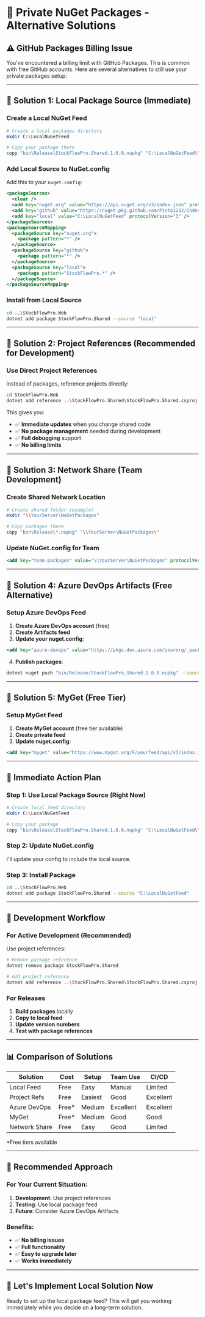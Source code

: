 # 🔧 Private NuGet Packages - Alternative Solutions

## ⚠️ **GitHub Packages Billing Issue**

You've encountered a billing limit with GitHub Packages. This is common with free GitHub accounts. Here are several alternatives to still use your private packages setup:

---

## 🎯 **Solution 1: Local Package Source (Immediate)**

### Create a Local NuGet Feed

```bash
# Create a local packages directory
mkdir C:\LocalNuGetFeed

# Copy your package there
copy "bin\Release\StockFlowPro.Shared.1.0.0.nupkg" "C:\LocalNuGetFeed\"
```

### Add Local Source to NuGet.config

Add this to your `nuget.config`:

```xml
<packageSources>
  <clear />
  <add key="nuget.org" value="https://api.nuget.org/v3/index.json" protocolVersion="3" />
  <add key="github" value="https://nuget.pkg.github.com/Pinto1232/index.json" protocolVersion="3" />
  <add key="local" value="C:\LocalNuGetFeed" protocolVersion="3" />
</packageSources>
<packageSourceMapping>
  <packageSource key="nuget.org">
    <package pattern="*" />
  </packageSource>
  <packageSource key="github">
    <package pattern="*" />
  </packageSource>
  <packageSource key="local">
    <package pattern="StockFlowPro.*" />
  </packageSource>
</packageSourceMapping>
```

### Install from Local Source

```bash
cd ..\StockFlowPro.Web
dotnet add package StockFlowPro.Shared --source "local"
```

---

## 🎯 **Solution 2: Project References (Recommended for Development)**

### Use Direct Project References

Instead of packages, reference projects directly:

```bash
cd StockFlowPro.Web
dotnet add reference ..\StockFlowPro.Shared\StockFlowPro.Shared.csproj
```

This gives you:
- ✅ **Immediate updates** when you change shared code
- ✅ **No package management** needed during development
- ✅ **Full debugging** support
- ✅ **No billing limits**

---

## 🎯 **Solution 3: Network Share (Team Development)**

### Create Shared Network Location

```bash
# Create shared folder (example)
mkdir "\\YourServer\NuGetPackages"

# Copy packages there
copy "bin\Release\*.nupkg" "\\YourServer\NuGetPackages\"
```

### Update NuGet.config for Team

```xml
<add key="team-packages" value="\\YourServer\NuGetPackages" protocolVersion="3" />
```

---

## 🎯 **Solution 4: Azure DevOps Artifacts (Free Alternative)**

### Setup Azure DevOps Feed

1. **Create Azure DevOps account** (free)
2. **Create Artifacts feed**
3. **Update your nuget.config**:

```xml
<add key="azure-devops" value="https://pkgs.dev.azure.com/yourorg/_packaging/yourfeed/nuget/v3/index.json" />
```

4. **Publish packages**:
```bash
dotnet nuget push "bin/Release/StockFlowPro.Shared.1.0.0.nupkg" --source "azure-devops"
```

---

## 🎯 **Solution 5: MyGet (Free Tier)**

### Setup MyGet Feed

1. **Create MyGet account** (free tier available)
2. **Create private feed**
3. **Update nuget.config**:

```xml
<add key="myget" value="https://www.myget.org/F/yourfeed/api/v3/index.json" />
```

---

## 🚀 **Immediate Action Plan**

### **Step 1: Use Local Package Source (Right Now)**

```bash
# Create local feed directory
mkdir C:\LocalNuGetFeed

# Copy your package
copy "bin\Release\StockFlowPro.Shared.1.0.0.nupkg" "C:\LocalNuGetFeed\"
```

### **Step 2: Update NuGet.config**

I'll update your config to include the local source.

### **Step 3: Install Package**

```bash
cd ..\StockFlowPro.Web
dotnet add package StockFlowPro.Shared --source "C:\LocalNuGetFeed"
```

---

## 🔄 **Development Workflow**

### **For Active Development (Recommended)**

Use project references:
```bash
# Remove package reference
dotnet remove package StockFlowPro.Shared

# Add project reference
dotnet add reference ..\StockFlowPro.Shared\StockFlowPro.Shared.csproj
```

### **For Releases**

1. **Build packages** locally
2. **Copy to local feed**
3. **Update version numbers**
4. **Test with package references**

---

## 📊 **Comparison of Solutions**

| Solution | Cost | Setup | Team Use | CI/CD |
|----------|------|-------|----------|-------|
| Local Feed | Free | Easy | Manual | Limited |
| Project Refs | Free | Easiest | Good | Excellent |
| Azure DevOps | Free* | Medium | Excellent | Excellent |
| MyGet | Free* | Medium | Good | Good |
| Network Share | Free | Easy | Good | Limited |

*Free tiers available

---

## 🎯 **Recommended Approach**

### **For Your Current Situation:**

1. **Development**: Use project references
2. **Testing**: Use local package feed
3. **Future**: Consider Azure DevOps Artifacts

### **Benefits:**
- ✅ **No billing issues**
- ✅ **Full functionality**
- ✅ **Easy to upgrade later**
- ✅ **Works immediately**

---

## 🚀 **Let's Implement Local Solution Now**

Ready to set up the local package feed? This will get you working immediately while you decide on a long-term solution.